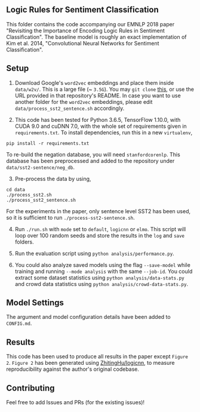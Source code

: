 ## Logic Rules for Sentiment Classification

This folder contains the code accompanying our EMNLP 2018 paper "Revisiting the Importance of Encoding Logic Rules in Sentiment Classification". The baseline model is roughly an exact implementation of Kim et al. 2014, "Convolutional Neural Networks for Sentiment Classification".

## Setup

1. Download Google's `word2vec` embeddings and place them inside `data/w2v/`. This is a large file (~ `3.5G`). You may `git clone` [this](https://github.com/mmihaltz/word2vec-GoogleNews-vectors), or use the URL provided in that repository's README. In case you want to use another folder for the `word2vec` embeddings, please edit `data/process_sst2_sentence.sh` accordingly.

2. This code has been tested for Python 3.6.5, TensorFlow 1.10.0, with CUDA 9.0 and cuDNN 7.0, with the whole set of requirements given in `requirements.txt`. To install dependencies, run this in a new `virtualenv`,
```
pip install -r requirements.txt
```
To re-build the negation database, you will need `stanfordcorenlp`. This database has been preprocessed and added to the repository under `data/sst2-sentence/neg_db`.

3. Pre-process the data by using,
```
cd data
./process_sst2.sh
./process_sst2_sentence.sh
```
For the experiments in the paper, only sentence level SST2 has been used, so it is sufficient to run `./process-sst2-sentence.sh`.

4. Run `./run.sh` with `mode` set to `default`, `logicnn` or `elmo`. This script will loop over 100 random seeds and store the results in the `log` and `save` folders.

5. Run the evaluation script using `python analysis/performance.py`.

6. You could also analyze saved models using the flag `--save-model` while training and running `--mode analysis` with the same `--job-id`. You could extract some dataset statistics using `python analysis/data-stats.py` and crowd data statistics using `python analysis/crowd-data-stats.py`.

## Model Settings
The argument and model configuration details have been added to `CONFIG.md`.

## Results

This code has been used to produce all results in the paper except `Figure 2`. `Figure 2` has been generated using [ZhitingHu/logicnn](https://github.com/ZhitingHu/logicnn/), to measure reproducibility against the author's original codebase.

## Contributing
Feel free to add Issues and PRs (for the existing issues)!
